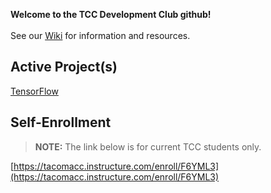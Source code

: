 **Welcome to the TCC Development Club github!**<br><br>
See our [Wiki](https://github.com/tcc-dev-club/projects/wiki) for information and resources.<br>

## Active Project(s)
[TensorFlow](https://tcc-dev-club.github.io/tensorflow/)

## Self-Enrollment
>**NOTE:** The link below is for current TCC students only.

[https://tacomacc.instructure.com/enroll/F6YML3](https://tacomacc.instructure.com/enroll/F6YML3)
